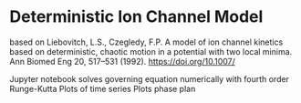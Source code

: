 # Deterministic Ion Channel Model
based on
Liebovitch, L.S., Czegledy, F.P. A model of ion channel kinetics based on deterministic, chaotic motion in a potential with two local minima. Ann Biomed Eng 20, 517–531 (1992). https://doi.org/10.1007/

Jupyter notebook 
solves governing equation numerically with fourth order Runge-Kutta
Plots of time series
Plots phase plan
